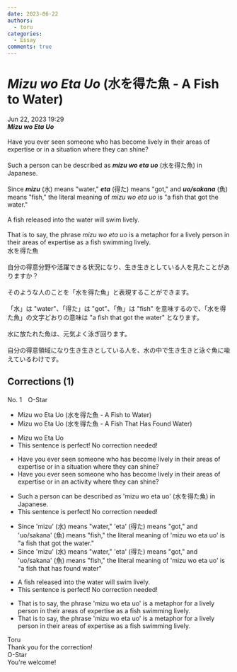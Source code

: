 ```yaml
---
date: 2023-06-22
authors:
  - toru
categories:
  - Essay
comments: true
---
```


# <strong><em>Mizu wo Eta Uo</strong></em> (水を得た魚 - A Fish to Water)
<div class="date">Jun 22, 2023 19:29</div>
<div id="post"><div id="body_show_ori">
<strong><em>Mizu wo Eta Uo</strong></em><br/><br/>Have you ever seen someone who has become lively in their areas of expertise or in a situation where they can shine?<br/><br/>Such a person can be described as <strong><em>mizu wo eta uo</em></strong> (水を得た魚) in Japanese.<br/><br/>Since <strong><em>mizu</em></strong> (水) means "water," <strong><em>eta</em></strong> (得た) means "got," and <strong><em>uo/sakana</em></strong> (魚) means "fish," the literal meaning of <em>mizu wo eta uo</em> is "a fish that got the water."<br/><br/>A fish released into the water will swim lively.<br/><br/>That is to say, the phrase <em>mizu wo eta uo</em> is a metaphor for a lively person in their areas of expertise as a fish swimming lively.
</div></div>

<!-- more -->

<div id="post_ja"><div id="body_show_mo">
水を得た魚<br/><br/>自分の得意分野や活躍できる状況になり、生き生きとしている人を見たことがありますか？<br/><br/>そのような人のことを「水を得た魚」と表現することができます。<br/><br/>「水」は "water"、「得た」は "got"、「魚」は "fish" を意味するので、「水を得た魚」の文字どおりの意味は "a fish that got the water" となります。<br/><br/>水に放たれた魚は、元気よく泳ぎ回ります。<br/><br/>自分の得意領域になり生き生きとしている人を、水の中で生き生きと泳ぐ魚に喩えているわけです。
</div></div>

## Corrections (1)
<div id="block"><div class="first_name"> No. 1　<span class="just_name">O-Star</span></div><div id="block2">
<ul class="correction_field">
<li class="incorrect">Mizu wo Eta Uo (水を得た魚 - A Fish to Water)</li>
<li class="corrected correct">
Mizu wo Eta Uo (水を得た魚 - <span class="f_bold">A Fish That Has Found Water)</span>
</li>
</ul>
<ul class="correction_field">
<li class="incorrect">Mizu wo Eta Uo</li>
<li class="corrected perfect">This sentence is perfect! No correction needed!</li>
</ul>
<ul class="correction_field">
<li class="incorrect">Have you ever seen someone who has become lively in their areas of expertise or in a situation where they can shine?</li>
<li class="corrected correct">
Have you ever seen someone who has become lively in their areas of expertise or in<span class="f_bold"> an activity </span>where they can shine?
</li>
</ul>
<ul class="correction_field">
<li class="incorrect">Such a person can be described as 'mizu wo eta uo' (水を得た魚) in Japanese.</li>
<li class="corrected perfect">This sentence is perfect! No correction needed!</li>
</ul>
<ul class="correction_field">
<li class="incorrect">Since 'mizu' (水) means "water," 'eta' (得た) means "got," and 'uo/sakana' (魚) means "fish," the literal meaning of 'mizu wo eta uo' is "a fish that got the water."</li>
<li class="corrected correct">
Since 'mizu' (水) means "water," 'eta' (得た) means "got," and 'uo/sakana' (魚) means "fish," the literal meaning of 'mizu wo eta uo' is "<span class="f_bold">a fish that has found water"</span>
</li>
</ul>
<ul class="correction_field">
<li class="incorrect">A fish released into the water will swim lively.</li>
<li class="corrected perfect">This sentence is perfect! No correction needed!</li>
</ul>
<ul class="correction_field">
<li class="incorrect">That is to say, the phrase 'mizu wo eta uo' is a metaphor for a lively person in their areas of expertise as a fish swimming lively.</li>
<li class="corrected correct">
That is to say, the phrase 'mizu wo eta uo' is a metaphor for a lively person in their areas of expertise <span class="sline"><span class="f_red">as a fish swimming lively.</span></span>
</li>
</ul>
</div><div class="name"><span class="just_name">Toru</span><br>
Thank you for the correction!
</div>
<div class="name"><span class="just_name">O-Star</span><br>
You're welcome!
</div>
</div>
